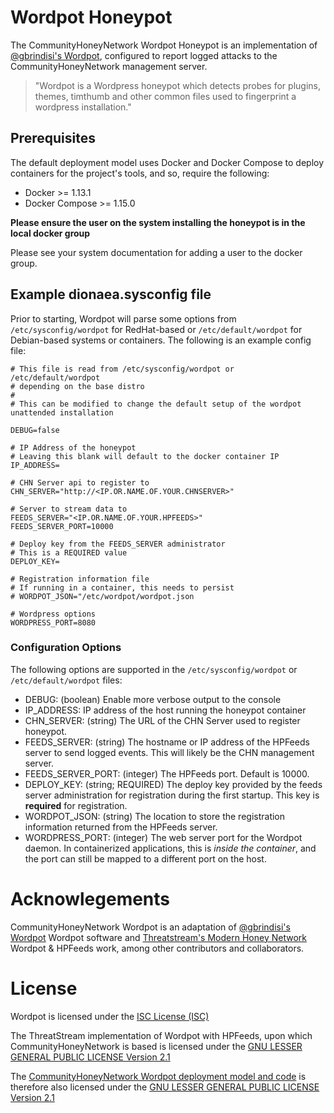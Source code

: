 Wordpot Honeypot
================
The CommunityHoneyNetwork Wordpot Honeypot is an implementation of [@gbrindisi's Wordpot](https://github.com/gbrindisi/wordpot), configured to report logged attacks to the CommunityHoneyNetwork management server.

> "Wordpot is a Wordpress honeypot which detects probes for plugins, themes, timthumb and other common files used to fingerprint a wordpress installation."

## Prerequisites

The default deployment model uses Docker and Docker Compose to deploy containers for the project's tools, and so, require the following:

* Docker >= 1.13.1
* Docker Compose >= 1.15.0

**Please ensure the user on the system installing the honeypot is in the local
 docker group**
 
 Please see your system documentation for adding a user to the docker group.

## Example dionaea.sysconfig file

Prior to starting, Wordpot will parse some options from `/etc/sysconfig/wordpot` for RedHat-based or `/etc/default/wordpot` for Debian-based systems or containers.  The following is an example config file:

```
# This file is read from /etc/sysconfig/wordpot or /etc/default/wordpot
# depending on the base distro
#
# This can be modified to change the default setup of the wordpot unattended installation

DEBUG=false

# IP Address of the honeypot
# Leaving this blank will default to the docker container IP
IP_ADDRESS=

# CHN Server api to register to
CHN_SERVER="http://<IP.OR.NAME.OF.YOUR.CHNSERVER>"

# Server to stream data to
FEEDS_SERVER="<IP.OR.NAME.OF.YOUR.HPFEEDS>"
FEEDS_SERVER_PORT=10000

# Deploy key from the FEEDS_SERVER administrator
# This is a REQUIRED value
DEPLOY_KEY=

# Registration information file
# If running in a container, this needs to persist
# WORDPOT_JSON="/etc/wordpot/wordpot.json

# Wordpress options
WORDPRESS_PORT=8080
```

### Configuration Options

The following options are supported in the `/etc/sysconfig/wordpot` or `/etc/default/wordpot` files:

* DEBUG: (boolean) Enable more verbose output to the console
* IP_ADDRESS: IP address of the host running the honeypot container
* CHN_SERVER: (string) The URL of the CHN Server used to register honeypot.
* FEEDS_SERVER: (string) The hostname or IP address of the HPFeeds server to send logged events. This will likely be the CHN management server.
* FEEDS_SERVER_PORT: (integer) The HPFeeds port. Default is 10000.
* DEPLOY_KEY: (string; REQUIRED) The deploy key provided by the feeds server administration for registration during the first startup. This key is **required** for registration.
* WORDPOT_JSON: (string) The location to store the registration information returned from the HPFeeds server.
* WORDPRESS_PORT: (integer) The web server port for the Wordpot daemon. In containerized applications, this is _inside the container_, and the port can still be mapped to a different port on the host.

# Acknowlegements

CommunityHoneyNetwork Wordpot is an adaptation of [@gbrindisi's Wordpot](https://github.com/gbrindisi/wordpot) Wordpot software and [Threatstream's Modern Honey Network](https://threatstream.github.io/mhn/) Wordpot & HPFeeds work, among other contributors and collaborators.

# License

Wordpot is licensed under the [ISC License (ISC)](https://github.com/gbrindisi/wordpot/blob/master/README.md#license)

The ThreatStream implementation of Wordpot with HPFeeds, upon which CommunityHoneyNetwork is based is licensed under the [GNU LESSER GENERAL PUBLIC LICENSE Version 2.1](https://raw.githubusercontent.com/threatstream/mhn/master/LICENSE)

The [CommunityHoneyNetwork Wordpot deployment model and code](https://github.com/CommunityHoneyNetwork/wordpot) is therefore also licensed under the [GNU LESSER GENERAL PUBLIC LICENSE Version 2.1](https://raw.githubusercontent.com/CommunityHoneyNetwork/wordpot/master/LICENSE)
